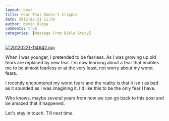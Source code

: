 ```yaml
---
layout: post
title: Fear That Doesn't Cripple
date: 2012-02-21 11:56
author: Kevin Olega
comments: true
categories: [Message From Bible Study]
---
```

<a href="http://minimalchanges.com/blog/wp-content/uploads/2012/02/20120221-114642.jpg"><img src="http://minimalchanges.com/blog/wp-content/uploads/2012/02/20120221-114642.jpg" alt="20120221-114642.jpg" class="alignnone size-full" /></a>

When I was younger, I pretended to be fearless. As I was growing up old fears are replaced by new fear. I'm now learning about a fear that enables me to be almost fearless or at the very least, not worry about my worst fears. 

I recently encountered my worst fears and the reality is that it isn't as bad as it sounded as I was imagining it. I'd like this to be the only fear I have.

Who knows, maybe several years from now we can go back to this post and be amazed that it happened. 

Let's stay in touch. Till next time.
